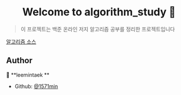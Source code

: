 <h1 align="center">Welcome to algorithm_study 👋</h1>
<p>
</p>

> 이 프로젝트는 백준 온라인 저지 알고리즘 공부를 정리한 프로젝트입니다


[알고리즘 소스](https://github.com/1571min/algorithm_study/tree/master/src)
 




## Author

👤 **leemintaek  **

* Github: [@1571min](https://github.com/1571min)


